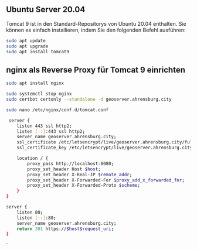 ## Ubuntu Server 20.04
Tomcat 9 ist in den Standard-Repositorys von Ubuntu 20.04 enthalten. Sie können es einfach installieren, indem Sie den folgenden Befehl ausführen:
```bash
sudo apt update
sudo apt upgrade
sudo apt install tomcat9
```
## nginx als Reverse Proxy für Tomcat 9 einrichten
```bash
sudo apt install nginx
```
```bash
sudo systemctl stop nginx
sudo certbot certonly --standalone -d geoserver.ahrensburg.city
```
```bash
sudo nano /etc/nginx/conf.d/tomcat.conf
```
```bash
 server {
    listen 443 ssl http2;
    listen [::]:443 ssl http2;
    server_name geoserver.ahrensburg.city;
    ssl_certificate /etc/letsencrypt/live/geoserver.ahrensburg.city/fullchain.pem;
    ssl_certificate_key /etc/letsencrypt/live/geoserver.ahrensburg.city/privkey.pem;

    location / {
        proxy_pass http://localhost:8080;
        proxy_set_header Host $host;
        proxy_set_header X-Real-IP $remote_addr;
        proxy_set_header X-Forwarded-For $proxy_add_x_forwarded_for;
        proxy_set_header X-Forwarded-Proto $scheme;
    }
}

server {
    listen 80;
    listen [::]:80;
    server_name geoserver.ahrensburg.city;
    return 301 https://$host$request_uri;
}


```
`